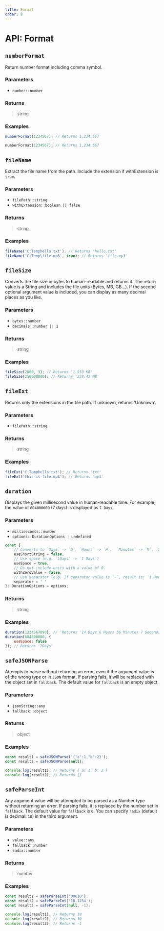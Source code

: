 ```yaml
---
title: Format
order: 8
---
```


# API: Format

## `numberFormat` <Badge type="tip" text="JavaScript" /><Badge type="info" text="Dart" />

Return number format including comma symbol.

### Parameters

- `number::number`

### Returns

> string

### Examples

```javascript
numberFormat(1234567); // Returns 1,234,567
```

```dart
numberFormat(1234567); // Returns 1,234,567
```

## `fileName` <Badge type="tip" text="JavaScript" /><Badge type="info" text="Dart" />

Extract the file name from the path. Include the extension if withExtension is `true`.

### Parameters

- `filePath::string`
- `withExtension::boolean || false`

### Returns

> string

### Examples

```javascript
fileName('C:Temphello.txt'); // Returns 'hello.txt'
fileName('C:Temp\file.mp3', true); // Returns 'file.mp3'
```

## `fileSize` <Badge type="tip" text="JavaScript" /><Badge type="info" text="Dart" />

Converts the file size in bytes to human-readable and returns it. The return value is a String and includes the file units (Bytes, MB, GB...). If the second optional argument value is included, you can display as many decimal places as you like.

### Parameters

- `bytes::number`
- `decimals::number || 2`

### Returns

> string

### Examples

```javascript
fileSize(2000, 3); // Returns '1.953 KB'
fileSize(250000000); // Returns '238.42 MB'
```

## `fileExt` <Badge type="tip" text="JavaScript" /><Badge type="info" text="Dart" />

Returns only the extensions in the file path. If unknown, returns 'Unknown'.

### Parameters

- `filePath::string`

### Returns

> string

### Examples

```javascript
fileExt('C:Temphello.txt'); // Returns 'txt'
fileExt('this-is-file.mp3'); // Returns 'mp3'
```

## `duration` <Badge type="tip" text="JavaScript" />

Displays the given millisecond value in human-readable time. For example, the value of `604800000` (7 days) is displayed as `7 Days`.

### Parameters

- `milliseconds::number`
- `options::DurationOptions | undefined`

```typescript
const {
	// Converts to `Days` -> `D`, `Hours` -> `H`,  `Minutes` -> `M`, `Seconds` -> `S`, `Milliseconds` -> `ms`
	useShortString = false,
	// Use space (e.g. `1Days` -> `1 Days`)
	useSpace = true,
	// Do not include units with a value of 0.
	withZeroValue = false,
	// Use Separator (e.g. If separator value is `-`, result is: `1 Hour 10 Minutes` -> `1 Hour-10 Minutes`)
	separator = ' '
}: DurationOptions = options;
```

### Returns

> string

### Examples

```javascript
duration(1234567890); // 'Returns '14 Days 6 Hours 56 Minutes 7 Seconds 890 Milliseconds'
duration(604800000, {
	useSpace: false
}); // Returns '7Days'
```

## `safeJSONParse` <Badge type="tip" text="JavaScript" /><Badge type="info" text="Dart" />

Attempts to parse without returning an error, even if the argument value is of the wrong type or in `JSON` format. If parsing fails, it will be replaced with the object set in `fallback`. The default value for `fallback` is an empty object.

### Parameters

- `jsonString::any`
- `fallback::object`

### Returns

> object

### Examples

```javascript
const result1 = safeJSONParse('{"a":1,"b":2}');
const result2 = safeJSONParse(null);

console.log(result1); // Returns { a: 1, b: 2 }
console.log(result2); // Returns {}
```

## `safeParseInt` <Badge type="tip" text="JavaScript" /><Badge type="info" text="Dart" />

Any argument value will be attempted to be parsed as a Number type without returning an error. If parsing fails, it is replaced by the number set in `fallback`. The default value for `fallback` is `0`. You can specify `radix` (default is decimal: `10`) in the third argument.

### Parameters

- `value::any`
- `fallback::number`
- `radix::number`

### Returns

> number

### Examples

```javascript
const result1 = safeParseInt('00010');
const result2 = safeParseInt('10.1234');
const result3 = safeParseInt(null, -1);

console.log(result1); // Returns 10
console.log(result2); // Returns 10
console.log(result3); // Returns -1
```
